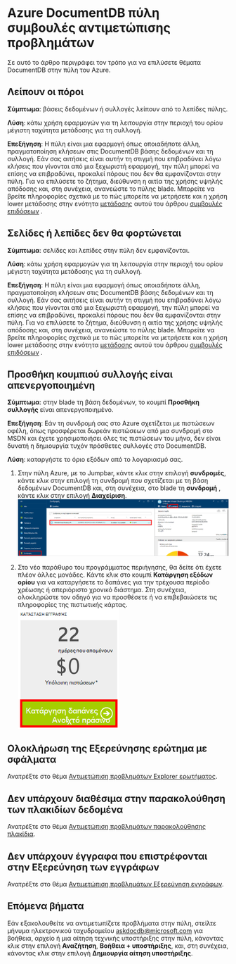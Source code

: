 <properties
    pageTitle="Αντιμετώπιση προβλημάτων πύλης DocumentDB | Microsoft Azure"
    description="Μάθετε περισσότερα για την επίλυση προβλημάτων στην πύλη του DocumentDB Azure." 
    services="documentdb"
    documentationCenter=""
    authors="mimig1"
    manager="jhubbard"
    editor="monicar"/>

<tags
    ms.service="documentdb"
    ms.workload="data-services"
    ms.tgt_pltfrm="na"
    ms.devlang="na"
    ms.topic="article"
    ms.date="08/29/2016"
    ms.author="mimig"/>

# <a name="azure-documentdb-portal-troubleshooting-tips"></a>Azure DocumentDB πύλη συμβουλές αντιμετώπισης προβλημάτων

Σε αυτό το άρθρο περιγράφει τον τρόπο για να επιλύσετε θέματα DocumentDB στην πύλη του Azure. 

## <a name="resources-are-missing"></a>Λείπουν οι πόροι

**Σύμπτωμα**: βάσεις δεδομένων ή συλλογές λείπουν από το λεπίδες πύλης.

**Λύση**: κάτω χρήση εφαρμογών για τη λειτουργία στην περιοχή του ορίου μέγιστη ταχύτητα μετάδοσης για τη συλλογή. 

**Επεξήγηση**: Η πύλη είναι μια εφαρμογή όπως οποιαδήποτε άλλη, πραγματοποίηση κλήσεων στις DocumentDB βάσης δεδομένων και τη συλλογή. Εάν σας αιτήσεις είναι αυτήν τη στιγμή που επιβραδύνει λόγω κλήσεις που γίνονται από μια ξεχωριστή εφαρμογή, την πύλη μπορεί να επίσης να επιβραδύνει, προκαλεί πόρους που δεν θα εμφανίζονται στην πύλη. Για να επιλύσετε το ζήτημα, διεύθυνση η αιτία της χρήσης υψηλής απόδοσης και, στη συνέχεια, ανανεώστε το πύλης blade. Μπορείτε να βρείτε πληροφορίες σχετικά με το πώς μπορείτε να μετρήσετε και η χρήση lower μετάδοσης στην ενότητα [μετάδοσης](documentdb-performance-tips.md#throughput) αυτού του άρθρου [συμβουλές επιδόσεων](documentdb-performance-tips.md) .
 
## <a name="pages-or-blades-wont-load"></a>Σελίδες ή λεπίδες δεν θα φορτώνεται

**Σύμπτωμα**: σελίδες και λεπίδες στην πύλη δεν εμφανίζονται.

**Λύση**: κάτω χρήση εφαρμογών για τη λειτουργία στην περιοχή του ορίου μέγιστη ταχύτητα μετάδοσης για τη συλλογή. 

**Επεξήγηση**: Η πύλη είναι μια εφαρμογή όπως οποιαδήποτε άλλη, πραγματοποίηση κλήσεων στις DocumentDB βάσης δεδομένων και τη συλλογή. Εάν σας αιτήσεις είναι αυτήν τη στιγμή που επιβραδύνει λόγω κλήσεις που γίνονται από μια ξεχωριστή εφαρμογή, την πύλη μπορεί να επίσης να επιβραδύνει, προκαλεί πόρους που δεν θα εμφανίζονται στην πύλη. Για να επιλύσετε το ζήτημα, διεύθυνση η αιτία της χρήσης υψηλής απόδοσης και, στη συνέχεια, ανανεώστε το πύλης blade. Μπορείτε να βρείτε πληροφορίες σχετικά με το πώς μπορείτε να μετρήσετε και η χρήση lower μετάδοσης στην ενότητα [μετάδοσης](documentdb-performance-tips.md#throughput) αυτού του άρθρου [συμβουλές επιδόσεων](documentdb-performance-tips.md) .

## <a name="add-collection-button-is-disabled"></a>Προσθήκη κουμπιού συλλογής είναι απενεργοποιημένη

**Σύμπτωμα**: στην blade τη βάση δεδομένων, το κουμπί **Προσθήκη συλλογής** είναι απενεργοποιημένο.

**Επεξήγηση**: Εάν τη συνδρομή σας στο Azure σχετίζεται με πιστώσεων οφέλη, όπως προσφέρεται δωρεάν πιστώσεων από μια συνδρομή στο MSDN και έχετε χρησιμοποιήσει όλες τις πιστώσεων του μήνα, δεν είναι δυνατή η δημιουργία τυχόν πρόσθετες συλλογές στο DocumentDB.

**Λύση**: καταργήστε το όριο εξόδων από το λογαριασμό σας.

1. Στην πύλη Azure, με το Jumpbar, κάντε κλικ στην επιλογή **συνδρομές**, κάντε κλικ στην επιλογή τη συνδρομή που σχετίζεται με τη βάση δεδομένων DocumentDB και, στη συνέχεια, στο blade τη **συνδρομή** , κάντε κλικ στην επιλογή **Διαχείριση**. 
    ![DocumentDB προσφέρει πολλές, καλά που ορίζονται από το μοντέλα συνέπειας (χαλαρή) για να επιλέξετε από](./media/documentdb-portal-troubleshooting/documentdb-change-billing.png)

2. Στο νέο παράθυρο του προγράμματος περιήγησης, θα δείτε ότι έχετε πλέον άλλες μονάδες. Κάντε κλικ στο κουμπί **Κατάργηση εξόδων ορίου** για να καταργήσετε το δαπάνες για την τρέχουσα περίοδο χρέωσης ή απεριόριστο χρονικό διάστημα. Στη συνέχεια, ολοκληρώστε τον οδηγό για να προσθέσετε ή να επιβεβαιώσετε τις πληροφορίες της πιστωτικής κάρτας. 
    ![DocumentDB προσφέρει πολλές, καλά που ορίζονται από το μοντέλα συνέπειας (χαλαρή) για να επιλέξετε από](./media/documentdb-portal-troubleshooting/documentdb-remove-spending-limit.png)

 
## <a name="query-explorer-completes-with-errors"></a>Ολοκλήρωση της Εξερεύνησης ερώτημα με σφάλματα

Ανατρέξτε στο θέμα [Αντιμετώπιση προβλημάτων Explorer ερωτήματος](documentdb-query-collections-query-explorer.md#troubleshoot).

## <a name="no-data-available-in-monitoring-tiles"></a>Δεν υπάρχουν διαθέσιμα στην παρακολούθηση των πλακιδίων δεδομένα

Ανατρέξτε στο θέμα [Αντιμετώπιση προβλημάτων παρακολούθησης πλακίδια](documentdb-monitor-accounts.md#troubleshooting).

## <a name="no-documents-returned-in-document-explorer"></a>Δεν υπάρχουν έγγραφα που επιστρέφονται στην Εξερεύνηση των εγγράφων

Ανατρέξτε στο θέμα [Αντιμετώπιση προβλημάτων Εξερεύνηση εγγράφων](documentdb-view-json-document-explorer.md#troubleshoot).

## <a name="next-steps"></a>Επόμενα βήματα

Εάν εξακολουθείτε να αντιμετωπίζετε προβλήματα στην πύλη, στείλτε μήνυμα ηλεκτρονικού ταχυδρομείου [askdocdb@microsoft.com](mailto:askdocdb@microsoft.com) για βοήθεια, αρχείο ή μια αίτηση τεχνικής υποστήριξης στην πύλη, κάνοντας κλικ στην επιλογή **Αναζήτηση**, **Βοήθεια + υποστήριξης**, και, στη συνέχεια, κάνοντας κλικ στην επιλογή **Δημιουργία αίτηση υποστήριξης**.
